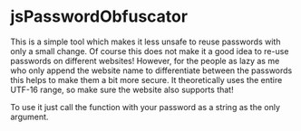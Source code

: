 # jsPasswordObfuscator
This is a simple tool which makes it less unsafe to reuse passwords with only a small change.
Of course this does not make it a good idea to re-use passwords on different websites! However, for the people as lazy as me who only append the website name to differentiate between the passwords this helps to make them a bit more secure. It theoretically uses the entire UTF-16 range, so make sure the website also supports that!

To use it just call the function with your password as a string as the only argument.
